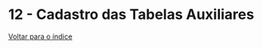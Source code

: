 # 12 - Cadastro das Tabelas Auxiliares


[Voltar para o índice][1]

[1]:https://github.com/marcellobenigno/p2r2-doc
